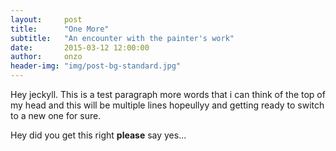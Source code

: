 ```yaml
---
layout:     post
title:      "One More"
subtitle:   "An encounter with the painter's work"
date:       2015-03-12 12:00:00
author:     onzo
header-img: "img/post-bg-standard.jpg"
---
```


Hey jeckyll. This is a test paragraph more words that i can think of the top of my head and this will be multiple lines hopeullyy and getting ready to switch to a new one for sure.

Hey did you get this right **please** say yes...
